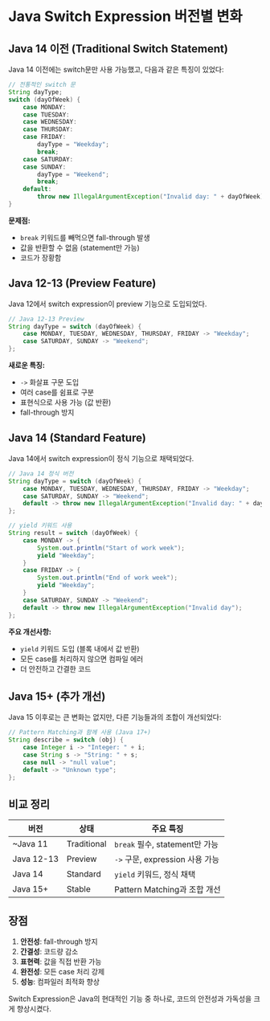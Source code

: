 # Java Switch Expression 버전별 변화

## Java 14 이전 (Traditional Switch Statement)

Java 14 이전에는 switch문만 사용 가능했고, 다음과 같은 특징이 있었다:

```java
// 전통적인 switch 문
String dayType;
switch (dayOfWeek) {
    case MONDAY:
    case TUESDAY:
    case WEDNESDAY:
    case THURSDAY:
    case FRIDAY:
        dayType = "Weekday";
        break;
    case SATURDAY:
    case SUNDAY:
        dayType = "Weekend";
        break;
    default:
        throw new IllegalArgumentException("Invalid day: " + dayOfWeek);
}
```

**문제점:**
- `break` 키워드를 빼먹으면 fall-through 발생
- 값을 반환할 수 없음 (statement만 가능)
- 코드가 장황함

## Java 12-13 (Preview Feature)

Java 12에서 switch expression이 preview 기능으로 도입되었다.

```java
// Java 12-13 Preview
String dayType = switch (dayOfWeek) {
    case MONDAY, TUESDAY, WEDNESDAY, THURSDAY, FRIDAY -> "Weekday";
    case SATURDAY, SUNDAY -> "Weekend";
};
```

**새로운 특징:**
- `->` 화살표 구문 도입
- 여러 case를 쉼표로 구분
- 표현식으로 사용 가능 (값 반환)
- fall-through 방지

## Java 14 (Standard Feature)

Java 14에서 switch expression이 정식 기능으로 채택되었다.

```java
// Java 14 정식 버전
String dayType = switch (dayOfWeek) {
    case MONDAY, TUESDAY, WEDNESDAY, THURSDAY, FRIDAY -> "Weekday";
    case SATURDAY, SUNDAY -> "Weekend";
    default -> throw new IllegalArgumentException("Invalid day: " + dayOfWeek);
};

// yield 키워드 사용
String result = switch (dayOfWeek) {
    case MONDAY -> {
        System.out.println("Start of work week");
        yield "Weekday";
    }
    case FRIDAY -> {
        System.out.println("End of work week");
        yield "Weekday";
    }
    case SATURDAY, SUNDAY -> "Weekend";
    default -> throw new IllegalArgumentException("Invalid day");
};
```

**주요 개선사항:**
- `yield` 키워드 도입 (블록 내에서 값 반환)
- 모든 case를 처리하지 않으면 컴파일 에러
- 더 안전하고 간결한 코드

## Java 15+ (추가 개선)

Java 15 이후로는 큰 변화는 없지만, 다른 기능들과의 조합이 개선되었다:

```java
// Pattern Matching과 함께 사용 (Java 17+)
String describe = switch (obj) {
    case Integer i -> "Integer: " + i;
    case String s -> "String: " + s;
    case null -> "null value";
    default -> "Unknown type";
};
```

## 비교 정리

| 버전 | 상태 | 주요 특징 |
|------|------|-----------|
| ~Java 11 | Traditional | `break` 필수, statement만 가능 |
| Java 12-13 | Preview | `->` 구문, expression 사용 가능 |
| Java 14 | Standard | `yield` 키워드, 정식 채택 |
| Java 15+ | Stable | Pattern Matching과 조합 개선 |

## 장점

1. **안전성**: fall-through 방지
2. **간결성**: 코드량 감소
3. **표현력**: 값을 직접 반환 가능
4. **완전성**: 모든 case 처리 강제
5. **성능**: 컴파일러 최적화 향상

Switch Expression은 Java의 현대적인 기능 중 하나로, 코드의 안전성과 가독성을 크게 향상시켰다.